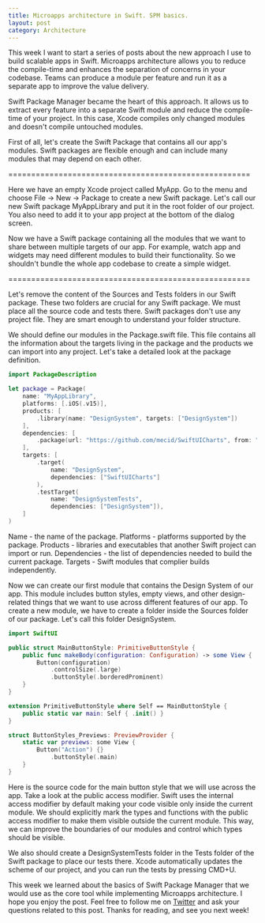 ```yaml
---
title: Microapps architecture in Swift. SPM basics.
layout: post
category: Architecture
---
```


This week I want to start a series of posts about the new approach I use to build scalable apps in Swift. Microapps architecture allows you to reduce the compile-time and enhances the separation of concerns in your codebase. Teams can produce a module per feature and run it as a separate app to improve the value delivery.

Swift Package Manager became the heart of this approach. It allows us to extract every feature into a separate Swift module and reduce the compile-time of your project. In this case, Xcode compiles only changed modules and doesn't compile untouched modules.

First of all, let's create the Swift Package that contains all our app's modules. Swift packages are flexible enough and can include many modules that may depend on each other.

=====================================================

Here we have an empty Xcode project called MyApp. Go to the menu and choose File -> New -> Package to create a new Swift package. Let's call our new Swift package MyAppLibrary and put it in the root folder of our project. You also need to add it to your app project at the bottom of the dialog screen.

Now we have a Swift package containing all the modules that we want to share between multiple targets of our app. For example, watch app and widgets may need different modules to build their functionality. So we shouldn't bundle the whole app codebase to create a simple widget.

=====================================================

Let's remove the content of the Sources and Tests folders in our Swift package. These two folders are crucial for any Swift package. We must place all the source code and tests there. Swift packages don't use any project file. They are smart enough to understand your folder structure.

We should define our modules in the Package.swift file. This file contains all the information about the targets living in the package and the products we can import into any project. Let's take a detailed look at the package definition.

```swift
import PackageDescription

let package = Package(
    name: "MyAppLibrary",
    platforms: [.iOS(.v15)],
    products: [
        .library(name: "DesignSystem", targets: ["DesignSystem"])
    ],
    dependencies: [
        .package(url: "https://github.com/mecid/SwiftUICharts", from: "0.6.3")
    ],
    targets: [
        .target(
            name: "DesignSystem",
            dependencies: ["SwiftUICharts"]
        ),
        .testTarget(
            name: "DesignSystemTests",
            dependencies: ["DesignSystem"]),
    ]
)
```

Name - the name of the package.
Platforms - platforms supported by the package.
Products - libraries and executables that another Swift project can import or run.
Dependencies - the list of dependencies needed to build the current package.
Targets - Swift modules that complier builds independently.

Now we can create our first module that contains the Design System of our app. This module includes button styles, empty views, and other design-related things that we want to use across different features of our app. To create a new module, we have to create a folder inside the Sources folder of our package. Let's call this folder DesignSystem.

```swift
import SwiftUI

public struct MainButtonStyle: PrimitiveButtonStyle {
    public func makeBody(configuration: Configuration) -> some View {
        Button(configuration)
            .controlSize(.large)
            .buttonStyle(.borderedProminent)
    }
}

extension PrimitiveButtonStyle where Self == MainButtonStyle {
    public static var main: Self { .init() }
}

struct ButtonStyles_Previews: PreviewProvider {
    static var previews: some View {
        Button("Action") {}
            .buttonStyle(.main)
    }
}
```

Here is the source code for the main button style that we will use across the app. Take a look at the public access modifier. Swift uses the internal access modifier by default making your code visible only inside the current module. We should explicitly mark the types and functions with the public access modifier to make them visible outside the current module. This way, we can improve the boundaries of our modules and control which types should be visible.

We also should create a DesignSystemTests folder in the Tests folder of the Swift package to place our tests there. Xcode automatically updates the scheme of our project, and you can run the tests by pressing CMD+U.

This week we learned about the basics of Swift Package Manager that we would use as the core tool while implementing Microapps architecture. I hope you enjoy the post. Feel free to follow me on [Twitter](https://twitter.com/mecid) and ask your questions related to this post. Thanks for reading, and see you next week!
